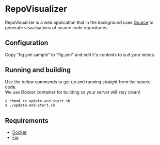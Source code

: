 # RepoVisualizer
RepoVisualizer is a web application that in the background uses [Gource](https://code.google.com/p/gource) to generate visualisations of source code repositories.

## Configuration
Copy "fig.yml.sample" to "fig.yml" and edit it's contents to suit your needs.

## Running and building
Use the below commands to get up and running straight from the source code.  
We use Docker container for building so your server will stay clean!
```sh
$ chmod +x update-and-start.sh
$ ./update-and-start.sh
```
## Requirements
* [Docker](https://www.docker.com)
* [Fig](http://www.fig.sh)
